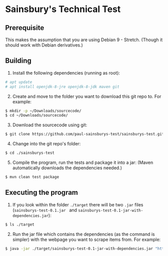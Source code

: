 # Sainsbury's Technical Test

## Prerequisite
This makes the assumption that you are using Debian 9 - Stretch. (Though it should work with Debian derivatives.)

## Building
1. Install the following dependencies (running as root):
```sh
# apt update
# apt install openjdk-8-jre openjdk-8-jdk maven git
```

2. Create and move to the folder you want to download this git repo to. For example:
```sh
$ mkdir -p ~/Downloads/sourcecode/
$ cd ~/Downloads/sourcecode/
```

3. Download the sourcecode using git:
```sh
$ git clone https://github.com/paul-sainsburys-test/sainsburys-test.git
```

4. Change into the git repo's folder:
```sh
$ cd ./sainsburys-test
```

5. Compile the program, run the tests and package it into a jar: (Maven automatically downloads the dependencies needed.)
```sh
$ mvn clean test package
```

## Executing the program
1. If you look within the folder `./target` there will be two `.jar` files (`sainsburys-test-0.1.jar ` and `sainsburys-test-0.1-jar-with-dependencies.jar`):
```sh
$ ls ./target
```

2. Run the jar file which contains the dependencies (as the command is simpler) with the webpage you want to scrape items from. For example:
```sh
$ java -jar ./target/sainsburys-test-0.1-jar-with-dependencies.jar "https://jsainsburyplc.github.io/serverside-test/site/www.sainsburys.co.uk/webapp/wcs/stores/servlet/gb/groceries/berries-cherries-currants6039.html"
```

